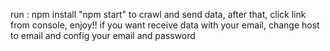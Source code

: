 run : 
npm install
"npm start" to crawl and send data, after that, click link from console, enjoy!!
if you want receive data with your email, change host to email and config your email and password
